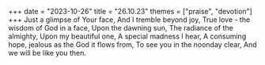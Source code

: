 +++
date = "2023-10-26"
title = "26.10.23"
themes = ["praise", "devotion"]
+++
Just a glimpse of Your face,
And I tremble beyond joy,
True love - the wisdom of God in a face,
Upon the dawning sun,
The radiance of the almighty,
Upon my beautiful one,
A special madness I hear,
A consuming hope, jealous as the God it flows from,
To see you in the noonday clear,
And we will be like you then.
